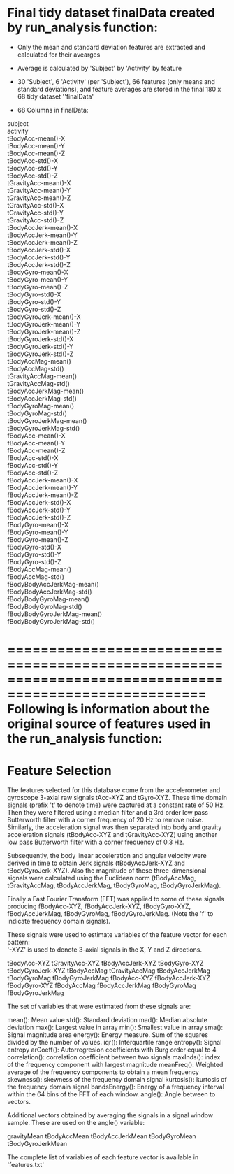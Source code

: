 Final tidy dataset finalData created by run_analysis function:
=============================================================

- Only the mean and standard deviation features are extracted and calculated for their avearges

- Average is calculated by 'Subject' by 'Activity' by feature

- 30 'Subject', 6 'Activity' (per 'Subject'), 66 features (only means and standard deviations), and feature averages are stored in the final 180 x 68 tidy dataset ''finalData'

- 68 Columns in finalData:

subject       
activity                                         
tBodyAcc-mean()-X           
tBodyAcc-mean()-Y          
tBodyAcc-mean()-Z           
tBodyAcc-std()-X            
tBodyAcc-std()-Y            
tBodyAcc-std()-Z           
tGravityAcc-mean()-X        
tGravityAcc-mean()-Y        
tGravityAcc-mean()-Z        
tGravityAcc-std()-X        
tGravityAcc-std()-Y         
tGravityAcc-std()-Z         
tBodyAccJerk-mean()-X       
tBodyAccJerk-mean()-Y      
tBodyAccJerk-mean()-Z       
tBodyAccJerk-std()-X        
tBodyAccJerk-std()-Y        
tBodyAccJerk-std()-Z       
tBodyGyro-mean()-X          
tBodyGyro-mean()-Y          
tBodyGyro-mean()-Z          
tBodyGyro-std()-X          
tBodyGyro-std()-Y           
tBodyGyro-std()-Z           
tBodyGyroJerk-mean()-X      
tBodyGyroJerk-mean()-Y     
tBodyGyroJerk-mean()-Z      
tBodyGyroJerk-std()-X       
tBodyGyroJerk-std()-Y       
tBodyGyroJerk-std()-Z      
tBodyAccMag-mean()          
tBodyAccMag-std()           
tGravityAccMag-mean()       
tGravityAccMag-std()       
tBodyAccJerkMag-mean()      
tBodyAccJerkMag-std()       
tBodyGyroMag-mean()         
tBodyGyroMag-std()         
tBodyGyroJerkMag-mean()     
tBodyGyroJerkMag-std()      
fBodyAcc-mean()-X           
fBodyAcc-mean()-Y          
fBodyAcc-mean()-Z           
fBodyAcc-std()-X            
fBodyAcc-std()-Y            
fBodyAcc-std()-Z           
fBodyAccJerk-mean()-X       
fBodyAccJerk-mean()-Y       
fBodyAccJerk-mean()-Z       
fBodyAccJerk-std()-X       
fBodyAccJerk-std()-Y        
fBodyAccJerk-std()-Z        
fBodyGyro-mean()-X          
fBodyGyro-mean()-Y         
fBodyGyro-mean()-Z          
fBodyGyro-std()-X           
fBodyGyro-std()-Y           
fBodyGyro-std()-Z          
fBodyAccMag-mean()          
fBodyAccMag-std()           
fBodyBodyAccJerkMag-mean()  
fBodyBodyAccJerkMag-std()       
fBodyBodyGyroMag-mean()       
fBodyBodyGyroMag-std()       
fBodyBodyGyroJerkMag-mean()       
fBodyBodyGyroJerkMag-std()

======================================================================================================
Following is information about the original source of features used in the run_analysis function:
======================================================================================================

Feature Selection 
=================

The features selected for this database come from the accelerometer and gyroscope 3-axial raw signals tAcc-XYZ and tGyro-XYZ. These time domain signals (prefix 't' to denote time) were captured at a constant rate of 50 Hz. Then they were filtered using a median filter and a 3rd order low pass Butterworth filter with a corner frequency of 20 Hz to remove noise. Similarly, the acceleration signal was then separated into body and gravity acceleration signals (tBodyAcc-XYZ and tGravityAcc-XYZ) using another low pass Butterworth filter with a corner frequency of 0.3 Hz. 

Subsequently, the body linear acceleration and angular velocity were derived in time to obtain Jerk signals (tBodyAccJerk-XYZ and tBodyGyroJerk-XYZ). Also the magnitude of these three-dimensional signals were calculated using the Euclidean norm (tBodyAccMag, tGravityAccMag, tBodyAccJerkMag, tBodyGyroMag, tBodyGyroJerkMag). 

Finally a Fast Fourier Transform (FFT) was applied to some of these signals producing fBodyAcc-XYZ, fBodyAccJerk-XYZ, fBodyGyro-XYZ, fBodyAccJerkMag, fBodyGyroMag, fBodyGyroJerkMag. (Note the 'f' to indicate frequency domain signals). 

These signals were used to estimate variables of the feature vector for each pattern:  
'-XYZ' is used to denote 3-axial signals in the X, Y and Z directions.

tBodyAcc-XYZ
tGravityAcc-XYZ
tBodyAccJerk-XYZ
tBodyGyro-XYZ
tBodyGyroJerk-XYZ
tBodyAccMag
tGravityAccMag
tBodyAccJerkMag
tBodyGyroMag
tBodyGyroJerkMag
fBodyAcc-XYZ
fBodyAccJerk-XYZ
fBodyGyro-XYZ
fBodyAccMag
fBodyAccJerkMag
fBodyGyroMag
fBodyGyroJerkMag

The set of variables that were estimated from these signals are: 

mean(): Mean value
std(): Standard deviation
mad(): Median absolute deviation 
max(): Largest value in array
min(): Smallest value in array
sma(): Signal magnitude area
energy(): Energy measure. Sum of the squares divided by the number of values. 
iqr(): Interquartile range 
entropy(): Signal entropy
arCoeff(): Autorregresion coefficients with Burg order equal to 4
correlation(): correlation coefficient between two signals
maxInds(): index of the frequency component with largest magnitude
meanFreq(): Weighted average of the frequency components to obtain a mean frequency
skewness(): skewness of the frequency domain signal 
kurtosis(): kurtosis of the frequency domain signal 
bandsEnergy(): Energy of a frequency interval within the 64 bins of the FFT of each window.
angle(): Angle between to vectors.

Additional vectors obtained by averaging the signals in a signal window sample. These are used on the angle() variable:

gravityMean
tBodyAccMean
tBodyAccJerkMean
tBodyGyroMean
tBodyGyroJerkMean

The complete list of variables of each feature vector is available in 'features.txt'

